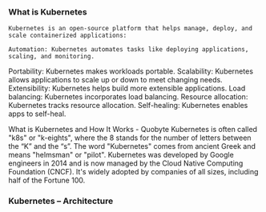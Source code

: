 ### What is Kubernetes ###

    Kubernetes is an open-source platform that helps manage, deploy, and scale containerized applications: 

    Automation: Kubernetes automates tasks like deploying applications, scaling, and monitoring. 

Portability: Kubernetes makes workloads portable. 
Scalability: Kubernetes allows applications to scale up or down to meet changing needs. 
Extensibility: Kubernetes helps build more extensible applications. 
Load balancing: Kubernetes incorporates load balancing. 
Resource allocation: Kubernetes tracks resource allocation. 
Self-healing: Kubernetes enables apps to self-heal. 

What is Kubernetes and How It Works - Quobyte
Kubernetes is often called "k8s" or "k-eights", where the 8 stands for the number of letters between the “K” and the “s”. The word "Kubernetes" comes from ancient Greek and means "helmsman" or "pilot". 
Kubernetes was developed by Google engineers in 2014 and is now managed by the Cloud Native Computing Foundation (CNCF). It's widely adopted by companies of all sizes, including half of the Fortune 100. 

### Kubernetes – Architecture ###
